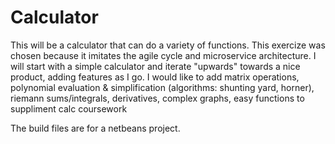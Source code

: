# Calculator

This will be a calculator that can do a variety of functions. 
This exercize was chosen because it imitates the agile cycle and microservice architecture.
I will start with a simple calculator and iterate "upwards" towards a nice product, adding features as I go. 
I would like to add matrix operations, polynomial evaluation & simplification (algorithms: shunting yard, horner), 
riemann sums/integrals, derivatives, complex graphs, easy functions to suppliment calc coursework

The build files are for a netbeans project.
